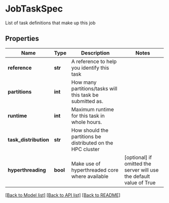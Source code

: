 # JobTaskSpec

List of task definitions that make up this job
## Properties
Name | Type | Description | Notes
------------ | ------------- | ------------- | -------------
**reference** | **str** | A reference to help you identify this task | 
**partitions** | **int** | How many partitions/tasks will this task be submitted as. | 
**runtime** | **int** | Maximum runtime for this task in whole hours. | 
**task_distribution** | **str** | How should the partitions be distributed on the HPC cluster | 
**hyperthreading** | **bool** | Make use of hyperthreaded core where available | [optional]  if omitted the server will use the default value of True

[[Back to Model list]](../README.md#documentation-for-models) [[Back to API list]](../README.md#documentation-for-api-endpoints) [[Back to README]](../README.md)


